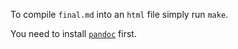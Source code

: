 To compile `final.md` into an `html` file simply run `make`. 

You need to install [`pandoc`](https://pandoc.org/installing.html) first.
